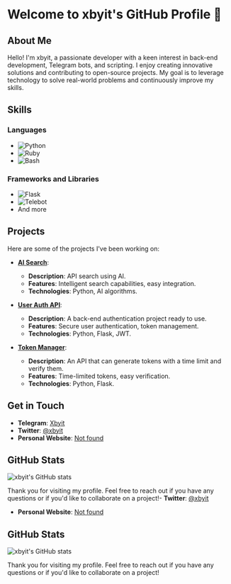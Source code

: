 # Welcome to xbyit's GitHub Profile 👋

## About Me

Hello! I'm xbyit, a passionate developer with a keen interest in back-end development, Telegram bots, and scripting. I enjoy creating innovative solutions and contributing to open-source projects. My goal is to leverage technology to solve real-world problems and continuously improve my skills.

## Skills

### Languages
- ![Python](https://img.shields.io/badge/Python-3776AB?style=for-the-badge&logo=python&logoColor=white)
- ![Ruby](https://img.shields.io/badge/Ruby-CC342D?style=for-the-badge&logo=ruby&logoColor=white)
- ![Bash](https://img.shields.io/badge/Bash-4EAA25?style=for-the-badge&logo=gnu-bash&logoColor=white)

### Frameworks and Libraries
- ![Flask](https://img.shields.io/badge/Flask-000000?style=for-the-badge&logo=flask&logoColor=white)
- ![Telebot](https://img.shields.io/badge/Telebot-26A5E4?style=for-the-badge&logo=telegram&logoColor=white)
- And more

## Projects

Here are some of the projects I've been working on:

- [**AI Search**](https://github.com/xbyit/Ai_search): 
  - **Description**: API search using AI.
  - **Features**: Intelligent search capabilities, easy integration.
  - **Technologies**: Python, AI algorithms.
  
- [**User Auth API**](https://github.com/xbyit/User-Auth-Backend): 
  - **Description**: A back-end authentication project ready to use.
  - **Features**: Secure user authentication, token management.
  - **Technologies**: Python, Flask, JWT.

- [**Token Manager**](https://github.com/xbyit/token-management-system-): 
  - **Description**: An API that can generate tokens with a time limit and verify them.
  - **Features**: Time-limited tokens, easy verification.
  - **Technologies**: Python, Flask.

## Get in Touch

- **Telegram**: [Xbyit](https://t.me/xbyit)
- **Twitter**: [@xbyit](https://x.com/xbyit?t=L4wljx1d_HaM1nh4h4Mulw&s=09)
- **Personal Website**: [Not found](link-to-website)

## GitHub Stats

![xbyit's GitHub stats](https://github-readme-stats.vercel.app/api?username=xbyit&show_icons=true&theme=radical)

Thank you for visiting my profile. Feel free to reach out if you have any questions or if you'd like to collaborate on a project!- **Twitter**: [@xbyit](https://x.com/xbyit?t=L4wljx1d_HaM1nh4h4Mulw&s=09)
- **Personal Website**: [Not found](link-to-website)

## GitHub Stats

![xbyit's GitHub stats](https://github-readme-stats.vercel.app/api?username=xbyit&show_icons=true&theme=radical)

Thank you for visiting my profile. Feel free to reach out if you have any questions or if you'd like to collaborate on a project!
